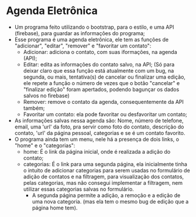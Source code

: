 # Agenda Eletrônica
- Um programa feito utilizando o bootstrap, para o estilo, e uma API (firebase), para guardar as informações do programa;
- Esse programa é uma agenda eletrônica, ele tem as funções de "adicionar", "editar", "remover" e "favoritar um contato":
  - Adicionar: adiciona o contato, com suas iformações, na agenda (API);
  - Editar: edita as informações do contato salvo, na API; (Só para deixar claro que essa função está atualmente com um bug, na segunda, ou mais, tentativa(s) de cancelar ou finalizar uma edição, ele repete a função o número de vezes que o botão "cancelar" e "finalizar edição" foram apertados, podendo bagunçar os dados salvos no firebase)
  - Remover: remove o contato da agenda, consequentemente da API também;
  - Favoritar um contato: ela pode favoritar ou desfavoritar um contato;
- As informações salvas nessa agenda são: Nome, número de telefone, email, uma 'url' da foto, pra servir como foto do contato, descrição do contato, 'url' da página pessoal, categorias e se é um contato favorito.
- O programa ainda tem um menu, nele há a presença de dois links, o "home" e o "categorias":
  - home: É o link da página inicial, onde é realizada a adição do contato;
  - categorias: É o link para uma segunda página, ela inicialmente tinha o intuito de adicionar categorias para serem usadas no formulário de adição de contatos e na filtragem, para visualização dos contatos, pelas categorias, mas não consegui implementar a filtragem, nem utilizar essas categorias salvas no formulário.
    - A segunda página permite a adição, a remoção e a edição de uma nova categoria. (mas ela tem o mesmo bug de edição que a página home tem).
<br />

